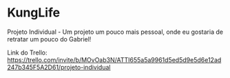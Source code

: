 # KungLife
Projeto Individual - Um projeto um pouco mais pessoal, onde eu gostaria de retratar um pouco do Gabriel!

Link do Trello:
https://trello.com/invite/b/MOvOab3N/ATTI655a5a9961d5ed5d9e5d6e12ad247b345F5A2D61/projeto-individual


